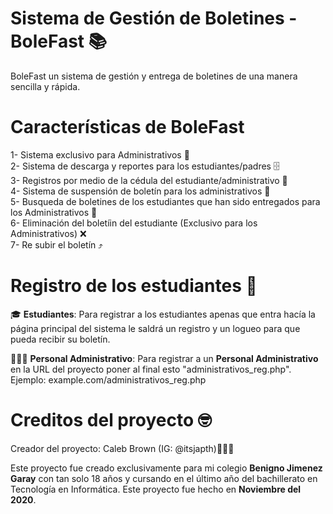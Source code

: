 # Sistema de Gestión de Boletines - BoleFast 📚
BoleFast un sistema de gestión y entrega de boletines de una manera sencilla y rápida. 

# Características de BoleFast

1- Sistema exclusivo para Administrativos 👷 <br>
2- Sistema de descarga y reportes para los estudiantes/padres 🗄 <br>
3- Registros por medio de la cédula del estudiante/administrativo 📝 <br>
4- Sistema de suspensión de boletín para los administrativos 🚫 <br>
5- Busqueda de boletines de los estudiantes que han sido entregados para los Administrativos 🔎 <br>
6- Eliminación del boletíin del estudiante (Exclusivo para los Administrativos) ❌ <br>
7- Re subir el boletín ⤴️


# Registro de los estudiantes 📝

🎓 <b>Estudiantes</b>: Para registrar a los estudiantes apenas que entra hacía la página principal del sistema
le saldrá un registro y un logueo para que pueda recibir su boletín. <br>

👩🏼‍🏫 <b>Personal Administrativo</b>: Para registrar a un <b>Personal Administrativo</b> en la URL del
proyecto poner al final esto "administrativos_reg.php". Ejemplo: example.com/administrativos_reg.php


# Creditos del proyecto 🤓
Creador del proyecto: Caleb Brown (IG: @itsjapth)👨🏾‍💻

Este proyecto fue creado exclusivamente para mi colegio <b>Benigno Jimenez Garay</b> con tan solo 18 años y cursando en el último año del bachillerato en Tecnología en Informática. Este proyecto fue hecho en <b>Noviembre del 2020</b>. 






